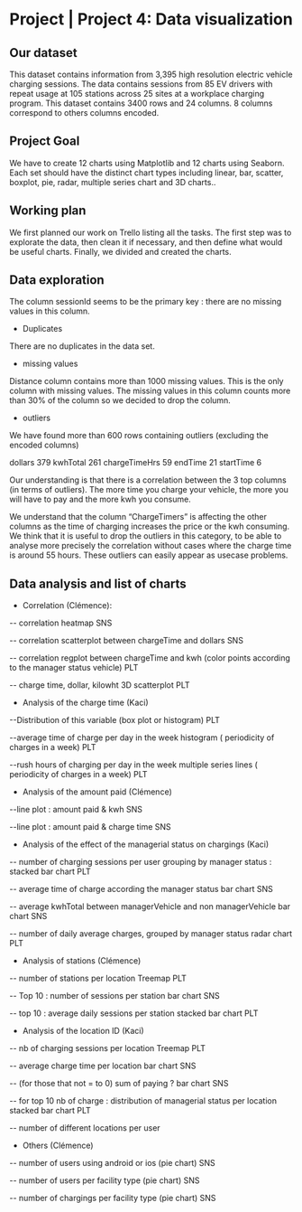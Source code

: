 # Project | Project 4: Data visualization


## Our dataset

This dataset contains information from 3,395 high resolution electric vehicle charging sessions. The data contains sessions from 85 EV drivers with repeat usage at 105 stations across 25 sites at a workplace charging program. 
This dataset contains 3400 rows and 24 columns. 8 columns correspond to others columns encoded.  


## Project Goal

We have to create 12 charts using Matplotlib and 12 charts using Seaborn. Each set should have the distinct chart types including linear, bar, scatter, boxplot, pie, radar, multiple series chart and 3D charts..


## Working plan

We first planned our work on Trello listing all the tasks. The first step was to explorate the data, then clean it if necessary, and then define what would be useful charts. Finally, we divided and created the charts.  


## Data exploration

The column sessionId seems to be the primary key : there are no missing values in this column. 

- Duplicates 

There are no duplicates in the data set. 

- missing values 

Distance column contains more than 1000 missing values. This is the only column with missing values. The missing values in this column counts more than 30% of the column so we decided to drop the column. 

- outliers

We have found more than 600 rows containing outliers (excluding the encoded columns)

dollars          379
kwhTotal         261
chargeTimeHrs     59
endTime           21
startTime          6

Our understanding is that there is a correlation between the 3 top columns (in terms of outliers). The more time you charge your vehicle, the more you will have to pay and the more kwh you consume.

We understand that the column “ChargeTimers” is affecting the other columns as the time of charging increases the price or the kwh consuming. 
We think that it is useful to drop the outliers in this category, to be able to analyse more precisely the correlation without cases where the charge time is around 55 hours. These outliers can easily appear as usecase problems. 

## Data analysis and list of charts

- Correlation	(Clémence): 

-- correlation heatmap  SNS

-- correlation scatterplot between chargeTime and dollars SNS

-- correlation regplot between chargeTime and kwh (color points according to the manager status vehicle) PLT

-- charge time, dollar, kilowht 3D scatterplot PLT

- Analysis of the charge time  (Kaci)

--Distribution of this variable (box plot or histogram) PLT

--average time of charge per day in the week  histogram ( periodicity of charges in a week) PLT

--rush hours of charging per day in the week  multiple series lines ( periodicity of charges in a week) PLT


- Analysis of the amount paid (Clémence)

--line plot : amount paid & kwh SNS

--line plot : amount paid & charge time SNS


- Analysis of the effect of the managerial status on chargings (Kaci)

-- number of charging sessions per user grouping by manager status : stacked bar chart PLT

-- average time of charge according the manager status bar chart SNS

-- average kwhTotal between managerVehicle and non managerVehicle bar chart SNS

-- number of daily average charges, grouped by manager status radar chart PLT


- Analysis of stations (Clémence)

-- number of stations per location Treemap PLT

-- Top 10 : number of sessions per station bar chart SNS

-- top 10 : average daily sessions per station stacked bar chart PLT


- Analysis of the location ID (Kaci)

-- nb of charging sessions per location Treemap PLT

-- average charge time per location bar chart SNS

-- (for those that not = to 0) sum of paying ?  bar chart SNS

-- for top 10 nb of charge : distribution of managerial status per location stacked bar chart PLT

-- number of different locations per user


- Others (Clémence)

-- number of users using android or ios (pie chart) SNS

-- number of users per facility type (pie chart) SNS

-- number of chargings per facility type (pie chart) SNS

